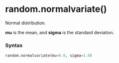 # random.normalvariate()

Normal distribution.

**mu** is the mean, and **sigma** is the standard deviation.

### Syntax

```python
random.normalvariate(mu=0.0, sigma=1.0)
```